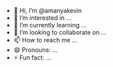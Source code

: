 - 👋 Hi, I’m @amanyakevin
- 👀 I’m interested in ...
- 🌱 I’m currently learning ...
- 💞️ I’m looking to collaborate on ...
- 📫 How to reach me ...
- 😄 Pronouns: ...
- ⚡ Fun fact: ...

<!---
amanyakevin/amanyakevin is a ✨ special ✨ repository because its `README.md` (this file) appears on your GitHub profile.
You can click the Preview link to take a look at your changes.
--->
